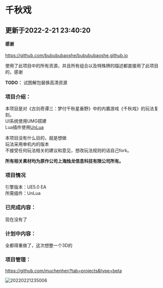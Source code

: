 # 千秋戏

## 更新于2022-2-21 23:40:20
#### 感谢

https://github.com/bubububaoshe/bubububaoshe.github.io

使用了此项目中的所有资源，并且所有组合以及特殊牌的描述都直接用了此项目的，感谢

**TODO：** 试图解包替换高清资源

### 项目介绍：

本项目是对《古剑奇谭三：梦付千秋星垂野》中的内置游戏《千秋戏》的玩法复刻。  
UI系统使用UMG搭建  
Lua插件使用[UnLua](https://github.com/Tencent/UnLua)

本项目没有什么目的，就是想做  
玩法采用单机内的版本    
不接受任何玩法相关的建议和意见，想改玩法规则的话自己fork。

**所有相关素材均为原作公司上海烛龙信息科技有限公司所有。**

### 项目情况

引擎版本：UE5.0 EA  
所需插件：UnLua

### 已完成内容：

现在没有了

### 计划中内容：

全都得重做了，这次想整一个3D的

### 项目管理：

https://github.com/muchenhen?tab=projects&type=beta  


![20220221235006](https://cdn.jsdelivr.net/gh/muchenhen/MuImageStore@main/Blogs/20220221235006.png)






